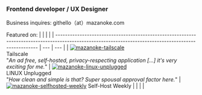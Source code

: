 ### Frontend developer / UX Designer

Business inquires: githello﻿（at）mazanoke.com

Featured on:
|     |     |     |
| ----------------------------------------------------------------------------------------------------------------------------------------------------- | --- | --- |
| [![mazanoke-tailscale](https://github.com/user-attachments/assets/eb09fedd-0775-4dd1-94d9-872ef48345bb)](https://www.youtube.com/watch?v=W5JgLGlY-6k) </br> Tailscale </br> "*An ad free, self-hosted, privacy-respecting application [...] it's very exciting for me.*" | [![mazanoke-linux-unplugged](https://github.com/user-attachments/assets/a5c76675-4223-41b0-bcb6-29b50316c0d8)](https://linuxunplugged.com/615?t=3544) </br> LINUX Unplugged </br> "*How clean and simple is that? Super spousal approval factor here.*" | [![mazanoke-selfhosted-weekly](https://github.com/user-attachments/assets/ffbf78ab-61c0-4a69-aa1a-fae4cdaf95a9)](https://selfh.st/weekly/2025-05-02/#content-spotlight) Self-Host Weekly |                                                                                                                                                  |     |     |
